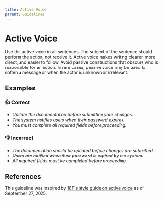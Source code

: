 ```yaml
---
title: Active Voice
parent: Guidelines
---
```


# Active Voice

Use the active voice in all sentences. The subject of the sentence should perform the action, not receive it. Active voice makes writing clearer, more direct, and easier to follow. Avoid passive constructions that obscure who is responsible for an action. In rare cases, passive voice may be used to soften a message or when the actor is unknown or irrelevant.

## Examples

### 👍 Correct

* *Update the documentation before submitting your changes.*
* *The system notifies users when their password expires.*
* *You must complete all required fields before proceeding.*

### 👎 Incorrect

* *The documentation should be updated before changes are submitted.*
* *Users are notified when their password is expired by the system.*
* *All required fields must be completed before proceeding.*

## References

This guideline was inspired by [18F's style guide on active voice](https://github.com/18F/guides/blob/debc24b34f23686194d9fe42e391859d569bd39a/content/content-guide/our-style/active-voice.md) as of September 27, 2025.
